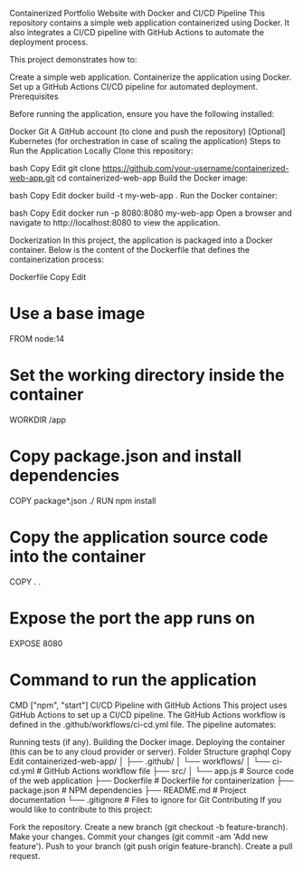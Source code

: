 Containerized Portfolio Website with Docker and CI/CD Pipeline
This repository contains a simple web application containerized using Docker. It also integrates a CI/CD pipeline with GitHub Actions to automate the deployment process.

This project demonstrates how to:

Create a simple web application.
Containerize the application using Docker.
Set up a GitHub Actions CI/CD pipeline for automated deployment.
Prerequisites

Before running the application, ensure you have the following installed:

Docker
Git
A GitHub account (to clone and push the repository)
[Optional] Kubernetes (for orchestration in case of scaling the application)
Steps to Run the Application Locally
Clone this repository:

bash
Copy
Edit
git clone https://github.com/your-username/containerized-web-app.git
cd containerized-web-app
Build the Docker image:

bash
Copy
Edit
docker build -t my-web-app .
Run the Docker container:

bash
Copy
Edit
docker run -p 8080:8080 my-web-app
Open a browser and navigate to http://localhost:8080 to view the application.

Dockerization
In this project, the application is packaged into a Docker container. Below is the content of the Dockerfile that defines the containerization process:

Dockerfile
Copy
Edit
# Use a base image
FROM node:14

# Set the working directory inside the container
WORKDIR /app

# Copy package.json and install dependencies
COPY package*.json ./
RUN npm install

# Copy the application source code into the container
COPY . .

# Expose the port the app runs on
EXPOSE 8080

# Command to run the application
CMD ["npm", "start"]
CI/CD Pipeline with GitHub Actions
This project uses GitHub Actions to set up a CI/CD pipeline. The GitHub Actions workflow is defined in the .github/workflows/ci-cd.yml file. The pipeline automates:

Running tests (if any).
Building the Docker image.
Deploying the container (this can be to any cloud provider or server).
Folder Structure
graphql
Copy
Edit
containerized-web-app/
│
├── .github/
│   └── workflows/
│       └── ci-cd.yml        # GitHub Actions workflow file
├── src/
│   └── app.js               # Source code of the web application
├── Dockerfile               # Dockerfile for containerization
├── package.json             # NPM dependencies
├── README.md                # Project documentation
└── .gitignore               # Files to ignore for Git
Contributing
If you would like to contribute to this project:

Fork the repository.
Create a new branch (git checkout -b feature-branch).
Make your changes.
Commit your changes (git commit -am 'Add new feature').
Push to your branch (git push origin feature-branch).
Create a pull request.

